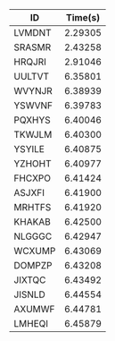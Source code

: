|ID|Time(s)|
|-|-|
|LVMDNT|2.29305|
|SRASMR|2.43258|
|HRQJRI|2.91046|
|UULTVT|6.35801|
|WVYNJR|6.38939|
|YSWVNF|6.39783|
|PQXHYS|6.40046|
|TKWJLM|6.40300|
|YSYILE|6.40875|
|YZHOHT|6.40977|
|FHCXPO|6.41424|
|ASJXFI|6.41900|
|MRHTFS|6.41920|
|KHAKAB|6.42500|
|NLGGGC|6.42947|
|WCXUMP|6.43069|
|DOMPZP|6.43208|
|JIXTQC|6.43492|
|JISNLD|6.44554|
|AXUMWF|6.44781|
|LMHEQI|6.45879|
